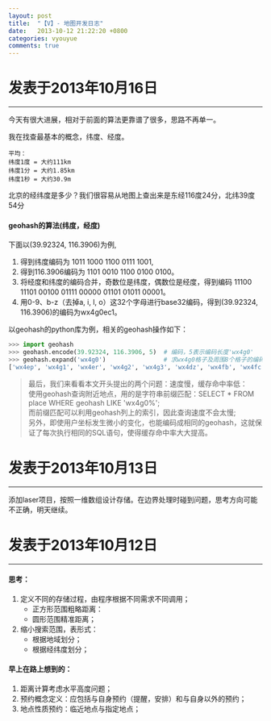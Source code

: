 ```yaml
---
layout: post
title:  "【V】- 地图开发日志"
date:   2013-10-12 21:22:20 +0800
categories: vyouyue
comments: true
---
```

# 发表于2013年10月16日
***
今天有很大进展，相对于前面的算法更靠谱了很多，思路不再单一。

我在找查最基本的概念，纬度、经度。

```
平均：
纬度1度 = 大约111km
纬度1分 = 大约1.85km
纬度1秒 = 大约30.9m
```

北京的经纬度是多少？我们很容易从地图上查出来是东经116度24分，北纬39度54分

#### geohash的算法(纬度，经度)
下面以(39.92324, 116.3906)为例,
1. 得到纬度编码为 1011 1000 1100 0111 1001,
2. 得到116.3906编码为 1101 0010 1100 0100 0100。
3. 将经度和纬度的编码合并，奇数位是纬度，偶数位是经度，得到编码 11100 11101 00100 01111 00000 01101 01011 00001。
4. 用0-9、b-z（去掉a, i, l, o）这32个字母进行base32编码，得到(39.92324, 116.3906)的编码为wx4g0ec1。

以geohash的python库为例，相关的geohash操作如下：
```python
>>> import geohash
>>> geohash.encode(39.92324, 116.3906, 5)  # 编码，5表示编码长度'wx4g0'
>>> geohash.expand('wx4g0')                # 求wx4g0格子及周围8个格子的编码
['wx4ep', 'wx4g1', 'wx4er', 'wx4g2', 'wx4g3', 'wx4dz', 'wx4fb', 'wx4fc', 'wx4g0']
```

> 最后，我们来看看本文开头提出的两个问题：速度慢，缓存命中率低：   
> 使用geohash查询附近地点，用的是字符串前缀匹配：SELECT * FROM place WHERE geohash LIKE 'wx4g0%';   
> 而前缀匹配可以利用geohash列上的索引，因此查询速度不会太慢;   
> 另外，即使用户坐标发生微小的变化，也能编码成相同的geohash，这就保证了每次执行相同的SQL语句，使得缓存命中率大大提高。   


# 发表于2013年10月13日
***
添加laser项目，按照一维数组设计存储。在边界处理时碰到问题，思考方向可能不正确，明天继续。



# 发表于2013年10月12日
***
#### 思考：
1.	定义不同的存储过程，由程序根据不同需求不同调用；
	-	正方形范围粗略距离：
	-	圆形范围精准距离；
2. 缩小搜索范围，表形式：
	-	根据地域划分；
	-	根据经纬度划分；

#### 早上在路上想到的：
1. 距离计算考虑水平高度问题；
2. 预约概念定义：应包括与自身预约（提醒，安排）和与自身以外的预约；
3. 地点性质预约：临近地点与指定地点；